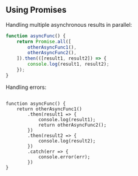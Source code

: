 ## Using Promises

Handling multiple asynchronous results in parallel:

```js
function asyncFunc() {
    return Promise.all([
        otherAsyncFunc1(),
        otherAsyncFunc2(),
    ]).then(([result1, result2]) => {
        console.log(result1, result2);
    });
}
```

<div class="fragment">
Handling errors:

<pre><code>
function asyncFunc() {
    return otherAsyncFunc1()
        .then(result1 => {
            console.log(result1);
            return otherAsyncFunc2();
        })
        .then(result2 => {
            console.log(result2);
        })
        .catch(err => {
            console.error(err);
        })
}
</code></pre>
</div>
